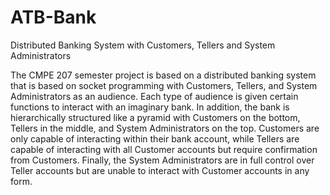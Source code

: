 # ATB-Bank
Distributed Banking System with Customers, Tellers and System Administrators

The CMPE 207 semester project is based on a distributed banking system that is based on socket programming with Customers, Tellers, and System Administrators as an audience. Each type of audience is given certain functions to interact with an imaginary bank. In addition, the bank is hierarchically structured like a pyramid with Customers on the bottom, Tellers in the middle, and System Administrators on the top. Customers are only capable of interacting within their bank account, while Tellers are capable of interacting with all Customer accounts but require confirmation from Customers. Finally, the System Administrators are in full control over Teller accounts but are unable to interact with Customer accounts in any form.

